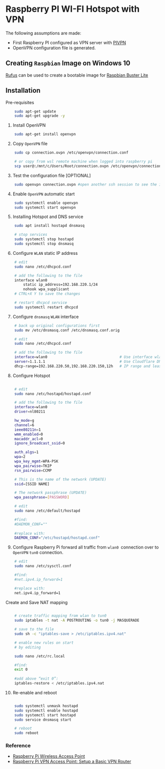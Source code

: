 # Raspberry PI WI-FI Hotspot with VPN

The following assumptions are made:
- First Raspberry PI configured as VPN server with [PIVPN](http://www.pivpn.io/)
- OpenVPN configuration file is generated.

## Creating `Raspbian` Image on Windows 10

[Rufus](https://rufus.ie/) can be used to create a bootable image for [Raspbian Buster Lite](https://www.raspberrypi.org/downloads/raspbian/)


## Installation

Pre-requisites

```bash
    sudo apt-get update
    sudo apt-get upgrade -y
```

1. Install OpenVPN

```bash
    sudo apt-get install openvpn
```

2. Copy `OpenVPN` file

```bash
    sudo cp connection.ovpn /etc/openvpn/connection.conf

    # or copy from wsl remote machine when logged into raspberry pi
    scp user@:/mnt/c/Users/Root/connection.ovpn /etc/openvpn/connection.conf
```

3. Test the configuration file [OPTIONAL]

```bash
    sudo openvpn connection.ovpn #open another ssh session to see the ifconfig
```

4. Enable `OpenVPN` automatic start

```bash
    sudo systemctl enable openvpn
    sudo systemctl start openvpn
```

5. Installing Hotspot and DNS service

```bash
    sudo apt install hostapd dnsmasq

    # stop services
    sudo systemctl stop hostapd
    sudo systemctl stop dnsmasq
```

6. Configure `WLAN` static IP address

```bash
    # edit 
    sudo nano /etc/dhcpcd.conf

    # add the following to the file
    interface wlan0
        static ip_address=192.168.220.1/24
        nohook wpa_supplicant
    # CTRL+X Y to save the changes

    # restart dhcpcd service
    sudo systemctl restart dhcpcd
```

7. Configure `dnsmasq` `WLAN` interface

```bash
    # back up original configurations first
    sudo mv /etc/dnsmasq.conf /etc/dnsmasq.conf.orig

    # edit
    sudo nano /etc/dhcpcd.conf

    # add the following to the file
    interface=wlan0                                 # Use interface wlan0  
    server=1.1.1.1                                  # Use Cloudflare DNS  
    dhcp-range=192.168.220.50,192.168.220.150,12h   # IP range and lease time 
```

8. Configure Hotspot

```bash
    
    # edit
    sudo nano /etc/hostapd/hostapd.conf

    # add the following to the file
    interface=wlan0
    driver=nl80211

    hw_mode=g
    channel=6
    ieee80211n=1
    wmm_enabled=0
    macaddr_acl=0
    ignore_broadcast_ssid=0

    auth_algs=1
    wpa=2
    wpa_key_mgmt=WPA-PSK
    wpa_pairwise=TKIP
    rsn_pairwise=CCMP

    # This is the name of the network (UPDATE)
    ssid=[SSID NAME]

    # The network passphrase (UPDATE)
    wpa_passphrase=[PASSWORD]
```

```bash
    # edit
    sudo nano /etc/default/hostapd

    #find:
    #DAEMON_CONF="" 
    
    #replace with:
    DAEMON_CONF="/etc/hostapd/hostapd.conf"
```

9. Configure Raspberry Pi forward all traffic from `wlan0 `connection over to `OpenVPN` `tun0` connection.

```bash
    # edit
    sudo nano /etc/sysctl.conf

    #find:
    #net.ipv4.ip_forward=1

    #replace with:
    net.ipv4.ip_forward=1

```

Create and Save NAT mapping

```bash
    
    # create traffic mapping from wlan to tun0
    sudo iptables -t nat -A POSTROUTING -o tun0 -j MASQUERADE

    # save to the file
    sudo sh -c "iptables-save > /etc/iptables.ipv4.nat"

    # enable new rules on start
    # by editing

    sudo nano /etc/rc.local

    #find:
    exit 0
    
    #add above “exit 0”:
    iptables-restore < /etc/iptables.ipv4.nat
```

10. Re-enable and reboot

```bash

    sudo systemctl unmask hostapd
    sudo systemctl enable hostapd
    sudo systemctl start hostapd
    sudo service dnsmasq start

    # reboot
    sudo reboot
```


### Reference

- [Raspberry Pi Wireless Access Point](https://pimylifeup.com/raspberry-pi-wireless-access-point/)
- [Raspberry Pi VPN Access Point: Setup a Basic VPN Router](https://pimylifeup.com/raspberry-pi-vpn-access-point/)